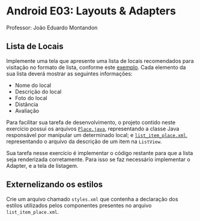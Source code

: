 # Android E03: Layouts & Adapters
 
Professor: João Eduardo Montandon
 
 ## Lista de Locais
 
 Implemente uma tela que apresente uma lista de locais recomendados para visitação no formato de lista, conforme este [exemplo](https://cdn.dribbble.com/users/137816/screenshots/3065985/material-design-listivew.png). Cada elemento da sua lista deverá mostrar as seguintes informações:
 
 * Nome do local
 * Descrição do local
 * Foto do local
 * Distância
 * Avaliação
 
 Para facilitar sua tarefa de desenvolvimento, o projeto contido neste exercício possui os arquivos [`Place.java`](app/src/main/java/br/ufmg/coltec/tp/e03_adapters/Place.java), representando a classe Java responsável por manipular um determinado local; e [`list_item_place.xml`](app/src/main/res/layout/list_item_place.xml), representando o arquivo da descrição de um item na `ListView`.
   
Sua tarefa nesse exercício é implementar o código restante para que a lista seja renderizada corretamente. Para isso se faz necessário implementar o Adapter, e a tela de listagem. 

## Externelizando os estilos

Crie um arquivo chamado `styles.xml` que contenha a declaração dos estilos utilizados pelos componentes presentes no arquivo `list_item_place.xml`.